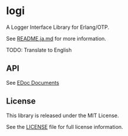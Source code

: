 logi
====

A Logger Interface Library for Erlang/OTP.

See [README.ja.md](README.ja.md) for more information.

TODO: Translate to English

API
---

See [EDoc Documents](doc/README.md)

License
-------

This library is released under the MIT License.

See the [LICENSE](LICENSE) file for full license information.
